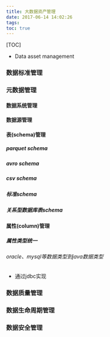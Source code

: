 ```yaml
---
title: 大数据资产管理
date: 2017-06-14 14:02:26
tags:
toc: true
---
```


[TOC]

- Data asset management


### 数据标准管理



### 元数据管理

#### 数据系统管理

#### 数据源管理

#### 表(schema)管理
##### parquet schema


##### avro schema


##### csv schema


##### 标准schema


##### 关系型数据库表schema



#### 属性(column)管理

##### 属性类型统一

###### oracle、mysql等数据类型到java数据类型
- 通过jdbc实现


### 



### 数据质量管理



### 数据生命周期管理


### 数据安全管理
